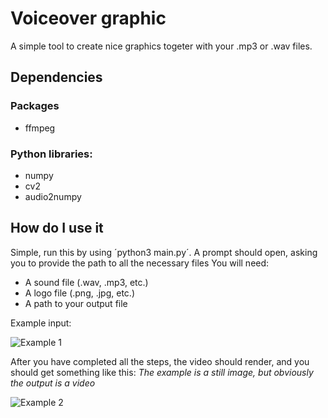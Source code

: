 # Voiceover graphic

A simple tool to create nice graphics togeter with your .mp3 or .wav files.

## Dependencies
### Packages
* ffmpeg
### Python libraries:
* numpy
* cv2
* audio2numpy

## How do I use it
Simple, run this by using ´python3 main.py´.
A prompt should open, asking you to provide the path to all the necessary files
You will need:
* A sound file (.wav, .mp3, etc.)
* A logo file (.png, .jpg, etc.)
* A path to your output file

Example input:

![Example 1](https://i.imgur.com/zEQhU6m.png)

After you have completed all the steps, the video should render, and you should get something like this:
*The example is a still image, but obviously the output is a video*

![Example 2](https://imgur.com/coAPZLT.png)

